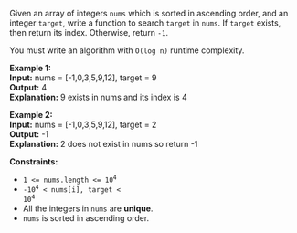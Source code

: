 Given an array of integers `nums` which is sorted in 
ascending order, and an integer `target`, write a function 
to search `target` in `nums`. If `target` exists, then return 
its index. Otherwise, return `-1`.

You must write an algorithm with `O(log n)` runtime complexity.

**Example 1:**<br>
**Input:** nums = [-1,0,3,5,9,12], target = 9<br>
**Output:** 4<br>
**Explanation:** 9 exists in nums and its index is 4

**Example 2:**<br>
**Input:** nums = [-1,0,3,5,9,12], target = 2<br>
**Output:** -1<br>
**Explanation:** 2 does not exist in nums so return -1

**Constraints:**
*   <code>1 <= nums.length <= 10<sup>4</sup></code>
*   <code>-10<sup>4</sup> < nums[i], target < 10<sup>4</sup></code>
*   All the integers in `nums` are **unique**.
*   `nums` is sorted in ascending order.
